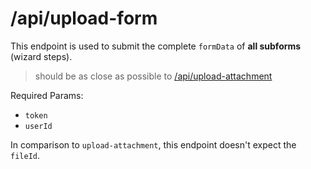 # /api/upload-form

This endpoint is used to submit the complete `formData` of **all subforms** (wizard steps).

> should be as close as possible to [/api/upload-attachment](./upload-attachment)

Required Params:
* `token`
* `userId`

In comparison to `upload-attachment`, this endpoint doesn't expect the `fileId`.

